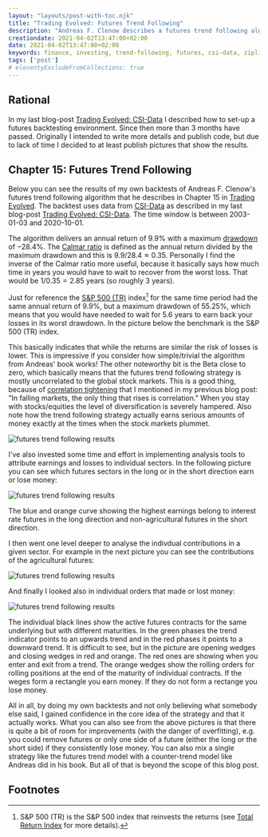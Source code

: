 ```yaml
---
layout: "layouts/post-with-toc.njk"
title: "Trading Evolved: Futures Trend Following"
description: "Andreas F. Clenow describes a futures trend following algorithm. Here I show my corresponding own backtest results."
creationdate: 2021-04-02T13:47:00+02:00
date: 2021-04-02T13:47:00+02:00
keywords: finance, investing, trend-following, futures, csi-data, zipline, ingest, bundle, csi_futures_data
tags: ['post']
# eleventyExcludeFromCollections: true
---
```


## Rational

In my last blog-post [Trading Evolved: CSI-Data](../trading_evolved_1) I described how to set-up a futures backtesting environment. Since then more than 3 months have passed.
Originally I intended to write more details and publish code, but due to lack of time I decided to at least publish pictures that show the results.

## Chapter 15: Futures Trend Following

Below you can see the results of my own backtests of Andreas F. Clenow's futures trend following algorithm that he describes in Chapter 15 in [Trading
Evolved](https://www.amazon.de/-/en/Andreas-F-Clenow/dp/109198378X). The backtest uses data from [CSI-Data](http://www.csidata.com/) as described in
my last blog-post [Trading Evolved: CSI-Data](../trading_evolved_1). The time window is between 2003-01-03 and 2020-10-01.

The algorithm delivers an annual return of $9.9\%$ with a maximum [drawdown](https://www.investopedia.com/terms/d/drawdown.asp) of $-28.4\%$. The
[Calmar ratio](https://www.investopedia.com/terms/c/calmarratio.asp) is defined as the annual return divided by the maximum drawdown and this is
$9.9/28.4\approx 0.35$. Personally I find the inverse of the Calmar ratio more useful, because it basically says how much time in years you would have
to wait to recover from the worst loss. That would be $1/0.35=2.85$ years (so roughly 3 years).

Just for reference the [S&P 500 (TR)](https://finance.yahoo.com/quote/%5ESP500TR) index[^snp500tr] for the same time period had the same annual return
of $9.9\%$, but a maximum drawdown of $55.25\%$, which means that you would have needed to wait for $5.6$ years to earn back your losses in its worst
drawdown. In the picture below the benchmark is the S&P 500 (TR) index.

This basically indicates that while the returns are similar the risk of losses is lower. This is impressive if you consider how simple/trivial the
algorithm from Andreas' book works! The other noteworthy bit is the Beta close to zero, which basically means that the futures trend following
strategy is mostly uncorrelated to the global stock markets. This is a good thing, because of [correlation
tightening](https://www.springerprofessional.de/correlation-tightening/15102122) that I mentioned in my previous blog post: "In falling markets, the
only thing that rises is correlation." When you stay with stocks/equities the level of diversification is severely hampered. Also note how the trend
following strategy actually earns serious amounts of money exactly at the times when the stock markets plummet.

<object data="/img/2020-11-22-trend.png" type="image/png" style="max-width: 100%">
<img src="/img/2020-11-22-trend.png" alt="futures trend following results">
</object>

I've also invested some time and effort in implementing analysis tools to attribute earnings and losses to individual sectors. In the following
picture you can see which futures sectors in the long or in the short direction earn or lose money:

<object data="/img/2020-11-18-trend-sector-attribution.png" type="image/png" style="max-width: 100%">
<img src="/img/2020-11-18-trend-sector-attribution.png" alt="futures trend following results">
</object>

The blue and orange curve showing the highest earnings belong to interest rate futures in the long direction and non-agricultural futures in the short
direction.

I then went one level deeper to analyse the indivdual contributions in a given sector. For example in the next picture you can see the contributions
of the agricultural futures:

<object data="/img/2020-11-18-trend-detail-attribution.png" type="image/png" style="max-width: 100%">
<img src="/img/2020-11-18-trend-detail-attribution.png" alt="futures trend following results">
</object>

And finally I looked also in individual orders that made or lost money:

<object data="/img/2020-11-18-trend-detail-orders.png" type="image/png" style="max-width: 100%">
<img src="/img/2020-11-18-trend-detail-orders.png" alt="futures trend following results">
</object>

The individual black lines show the active futures contracts for the same underlying but with different maturities. In the green phases the trend
indicator points to an upwards trend and in the red phases it points to a downward trend. It is difficult to see, but in the picture are opening
wedges and closing wedges in red and orange. The red ones are showing when you enter and exit from a trend. The orange wedges show the rolling orders
for rolling positions at the end of the maturity of individual contracts. If the weges form a rectangle you earn money. If they do not form a rectange
you lose money.

All in all, by doing my own backtests and not only believing what somebody else said, I gained confidence in the core idea of the strategy and that it
actually works. What you can also see from the above pictures is that there is quite a bit of room for improvements (with the danger of overfitting),
e.g. you could remove futures or only one side of a future (either the long or the short side) if they consistently lose money. You can also mix a
single strategy like the futures trend model with a counter-trend model like Andreas did in his book. But all of that is beyond the scope of this blog post.


## Footnotes

[^snp500tr]: S&P 500 (TR) is the S&P 500 index that reinvests the returns (see [Total Return Index](https://www.investopedia.com/terms/t/total_return_index.asp) for more details).
